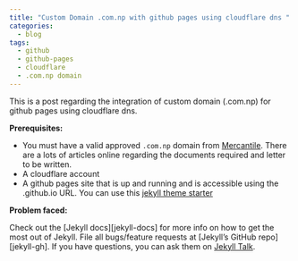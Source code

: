 ```yaml
---
title: "Custom Domain .com.np with github pages using cloudflare dns "
categories:
  - blog
tags:
  - github
  - github-pages
  - cloudflare
  - .com.np domain
---
```


This is a post regarding the integration of custom domain (.com.np) for github pages using cloudflare dns.

**Prerequisites:**

- You must have a valid approved `.com.np` domain from [Mercantile][np-registration]. There are a lots of articles online regarding the documents required and letter to be written.
- A cloudflare account
- A github pages site that is up and running and is accessible using the <username>.github.io URL. You can use this [jekyll theme starter][theme-gen-link]

**Problem faced:**

Check out the [Jekyll docs][jekyll-docs] for more info on how to get the most out of Jekyll. File all bugs/feature requests at [Jekyll’s GitHub repo][jekyll-gh]. If you have questions, you can ask them on [Jekyll Talk][jekyll-talk].

[np-registration]: https://register.com.np/
[theme-gen-link]: https://github.com/mmistakes/mm-github-pages-starter/generate
[jekyll-talk]: https://talk.jekyllrb.com/
